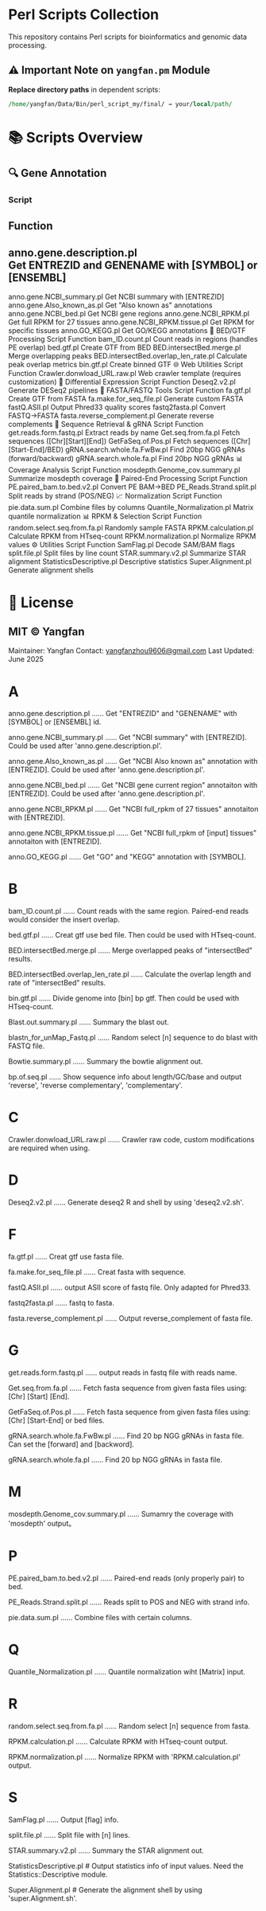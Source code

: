 # Perl Scripts Collection

This repository contains Perl scripts for bioinformatics and genomic data processing. 

## ⚠️ Important Note on `yangfan.pm` Module
**Replace directory paths** in dependent scripts:
```perl
/home/yangfan/Data/Bin/perl_script_my/final/ → your/local/path/
```
# 📚 Scripts Overview
## 🔍 Gene Annotation
### Script
Function
------
anno.gene.description.pl	
Get ENTREZID and GENENAME with [SYMBOL] or [ENSEMBL]
------
anno.gene.NCBI_summary.pl	Get NCBI summary with [ENTREZID]
anno.gene.Also_known_as.pl	Get "Also known as" annotations
anno.gene.NCBI_bed.pl	Get NCBI gene regions
anno.gene.NCBI_RPKM.pl	Get full RPKM for 27 tissues
anno.gene.NCBI_RPKM.tissue.pl	Get RPKM for specific tissues
anno.GO_KEGG.pl	Get GO/KEGG annotations
🧬 BED/GTF Processing
Script	Function
bam_ID.count.pl	Count reads in regions (handles PE overlap)
bed.gtf.pl	Create GTF from BED
BED.intersectBed.merge.pl	Merge overlapping peaks
BED.intersectBed.overlap_len_rate.pl	Calculate peak overlap metrics
bin.gtf.pl	Create binned GTF
🌐 Web Utilities
Script	Function
Crawler.donwload_URL.raw.pl	Web crawler template (requires customization)
🧪 Differential Expression
Script	Function
Deseq2.v2.pl	Generate DESeq2 pipelines
🧬 FASTA/FASTQ Tools
Script	Function
fa.gtf.pl	Create GTF from FASTA
fa.make.for_seq_file.pl	Generate custom FASTA
fastQ.ASII.pl	Output Phred33 quality scores
fastq2fasta.pl	Convert FASTQ→FASTA
fasta.reverse_complement.pl	Generate reverse complements
🔎 Sequence Retrieval & gRNA
Script	Function
get.reads.form.fastq.pl	Extract reads by name
Get.seq.from.fa.pl	Fetch sequences ([Chr][Start][End])
GetFaSeq.of.Pos.pl	Fetch sequences ([Chr][Start-End]/BED)
gRNA.search.whole.fa.FwBw.pl	Find 20bp NGG gRNAs (forward/backward)
gRNA.search.whole.fa.pl	Find 20bp NGG gRNAs
📊 Coverage Analysis
Script	Function
mosdepth.Genome_cov.summary.pl	Summarize mosdepth coverage
🧬 Paired-End Processing
Script	Function
PE.paired_bam.to.bed.v2.pl	Convert PE BAM→BED
PE_Reads.Strand.split.pl	Split reads by strand (POS/NEG)
📈 Normalization
Script	Function
pie.data.sum.pl	Combine files by columns
Quantile_Normalization.pl	Matrix quantile normalization
📊 RPKM & Selection
Script	Function
random.select.seq.from.fa.pl	Randomly sample FASTA
RPKM.calculation.pl	Calculate RPKM from HTseq-count
RPKM.normalization.pl	Normalize RPKM values
⚙️ Utilities
Script	Function
SamFlag.pl	Decode SAM/BAM flags
split.file.pl	Split files by line count
STAR.summary.v2.pl	Summarize STAR alignment
StatisticsDescriptive.pl	Descriptive statistics
Super.Alignment.pl	Generate alignment shells

# 📜 License
## MIT © Yangfan
Maintainer: Yangfan
Contact: yangfanzhou9606@gmail.com
Last Updated: June 2025

# A
anno.gene.description.pl    ...... Get "ENTREZID" and "GENENAME" with [SYMBOL] or [ENSEMBL] id.

anno.gene.NCBI_summary.pl    ...... Get "NCBI summary" with [ENTREZID]. Could be used after 'anno.gene.description.pl'.

anno.gene.Also_known_as.pl    ...... Get "NCBI Also known as" annotation with [ENTREZID]. Could be used after 'anno.gene.description.pl'.
 
anno.gene.NCBI_bed.pl    ...... Get "NCBI gene current region" annotaiton with [ENTREZID]. Could be used after 'anno.gene.description.pl'.

anno.gene.NCBI_RPKM.pl    ...... Get "NCBI full_rpkm of 27 tissues" annotaiton with [ENTREZID].

anno.gene.NCBI_RPKM.tissue.pl    ...... Get "NCBI full_rpkm of [input] tissues" annotaiton with [ENTREZID].

anno.GO_KEGG.pl    ...... Get "GO" and "KEGG" annotation with [SYMBOL].

# B
bam_ID.count.pl    ...... Count reads with the same region. Paired-end reads would consider the insert overlap.

bed.gtf.pl    ...... Creat gtf use bed file. Then could be used with HTseq-count.

BED.intersectBed.merge.pl    ...... Merge overlapped peaks of "intersectBed" results.

BED.intersectBed.overlap_len_rate.pl    ...... Calculate the overlap length and rate of "intersectBed" results.

bin.gtf.pl    ...... Divide genome into [bin] bp gtf. Then could be used with HTseq-count.

Blast.out.summary.pl    ...... Summary the blast out.

blastn_for_unMap_Fastq.pl    ...... Random select [n] sequence to do blast with FASTQ file.

Bowtie.summary.pl    ...... Summary the bowtie alignment out.

bp.of.seq.pl    ...... Show sequence info about length/GC/base and output 'reverse', 'reverse complementary', 'complementary'.

# C
Crawler.donwload_URL.raw.pl    ...... Crawler raw code, custom modifications are required when using.

# D
Deseq2.v2.pl    ...... Generate deseq2 R and shell by using 'deseq2.v2.sh'. 

# F
fa.gtf.pl    ...... Creat gtf use fasta file.

fa.make.for_seq_file.pl    ...... Creat fasta with sequence.

fastQ.ASII.pl    ...... output ASII score of fastq file. Only adapted for Phred33.

fastq2fasta.pl    ...... fastq to fasta.

fasta.reverse_complement.pl    ...... Output reverse_complement of fasta file.

# G
get.reads.form.fastq.pl    ...... output reads in fastq file with reads name.

Get.seq.from.fa.pl    ...... Fetch fasta sequence from given fasta files using: [Chr] [Start] [End].

GetFaSeq.of.Pos.pl    ...... Fetch fasta sequence from given fasta files using: [Chr] [Start-End] or bed files.

gRNA.search.whole.fa.FwBw.pl    ...... Find 20 bp NGG gRNAs in fasta file. Can set the [forward] and [backword].

gRNA.search.whole.fa.pl    ...... Find 20 bp NGG gRNAs in fasta file.

# M
mosdepth.Genome_cov.summary.pl    ...... Sumamry the coverage with 'mosdepth' output。

# P
PE.paired_bam.to.bed.v2.pl    ...... Paired-end reads (only properly pair) to bed.

PE_Reads.Strand.split.pl    ...... Reads split to POS and NEG with strand info.

pie.data.sum.pl  ...... Combine files with certain columns.

# Q
Quantile_Normalization.pl  ...... Quantile normalization wiht [Matrix] input.

# R
random.select.seq.from.fa.pl    ...... Random select [n] sequence from fasta.

RPKM.calculation.pl    ...... Calculate RPKM with HTseq-count output.

RPKM.normalization.pl    ...... Normalize RPKM with 'RPKM.calculation.pl' output.

# S
SamFlag.pl    ...... Output [flag] info.

split.file.pl    ...... Split file with [n] lines.

STAR.summary.v2.pl    ...... Summary the STAR alignment out.

StatisticsDescriptive.pl    # Output statistics info of input values. Need the Statistics::Descriptive module.

Super.Alignment.pl    # Generate the alignment shell by using 'super.Alignment.sh'.
